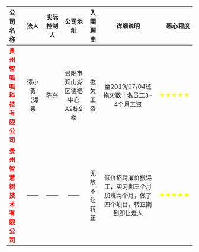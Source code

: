 |公司名称|法人|实际控制人|公司地址|入围理由|详细说明|恶心程度|
|:------------|:---------------:|:-----:|:-----:|:-----:|:-----:|-----:|
|<font color=red>**贵州智呱呱科技有限公司**</font>|谭小勇（谭易|陈兴|贵阳市观山湖区德福中心A2栋9楼|拖欠工资 |至2019/07/04还拖欠数十名员工3-4个月工资|<font color=yellow>★★★★★</font>|
|<font color=red>**贵州智慧树技术有限公司**</font>|——|——|——|无故不让转正|低价招聘廉价搬运工，实习期三个月加班两个月，做了四个项目，转正期到即让走人|<font color=yellow>★★★★★</font>|
